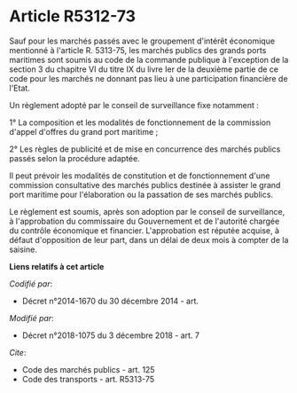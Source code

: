 # Article R5312-73

Sauf pour les marchés passés avec le groupement d'intérêt économique mentionné à l'article R. 5313-75, les marchés publics
des grands ports maritimes sont soumis au code de la commande publique à l'exception de la section 3 du chapitre VI du titre
IX du livre Ier de la deuxième partie de ce code pour les marchés ne donnant pas lieu à une participation financière de
l'Etat.

Un règlement adopté par le conseil de surveillance fixe notamment :

1° La composition et les modalités de fonctionnement de la commission d'appel d'offres du grand port maritime ;

2° Les règles de publicité et de mise en concurrence des marchés publics passés selon la procédure adaptée.

Il peut prévoir les modalités de constitution et de fonctionnement d'une commission consultative des marchés publics destinée
à assister le grand port maritime pour l'élaboration ou la passation de ses marchés publics.

Le règlement est soumis, après son adoption par le conseil de surveillance, à l'approbation du commissaire du Gouvernement et
de l'autorité chargée du contrôle économique et financier. L'approbation est réputée acquise, à défaut d'opposition de leur
part, dans un délai de deux mois à compter de la saisine.

**Liens relatifs à cet article**

_Codifié par_:

  - Décret n°2014-1670 du 30 décembre 2014 - art.

_Modifié par_:

  - Décret n°2018-1075 du 3 décembre 2018 - art. 7

_Cite_:

  - Code des marchés publics - art. 125
  - Code des transports - art. R5313-75
